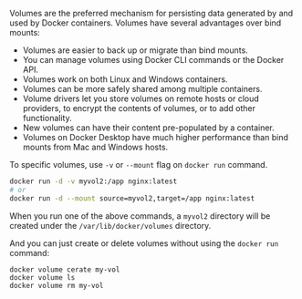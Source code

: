 Volumes are the preferred mechanism for persisting data generated by and used by Docker containers. Volumes have several advantages over bind mounts:

- Volumes are easier to back up or migrate than bind mounts.
- You can manage volumes using Docker CLI commands or the Docker API.
- Volumes work on both Linux and Windows containers.
- Volumes can be more safely shared among multiple containers.
- Volume drivers let you store volumes on remote hosts or cloud providers, to encrypt the contents of volumes, or to add other functionality.
- New volumes can have their content pre-populated by a container.
- Volumes on Docker Desktop have much higher performance than bind mounts from Mac and Windows hosts.

To specific volumes, use `-v` or `--mount` flag on `docker run` command.

```bash
docker run -d -v myvol2:/app nginx:latest
# or
docker run -d --mount source=myvol2,target=/app nginx:latest
```

When you run one of the above commands, a `myvol2` directory will be created under the `/var/lib/docker/volumes` directory.

And you can just create or delete volumes without using the `docker run` command:

```shell
docker volume cerate my-vol
docker volume ls
docker volume rm my-vol
```

